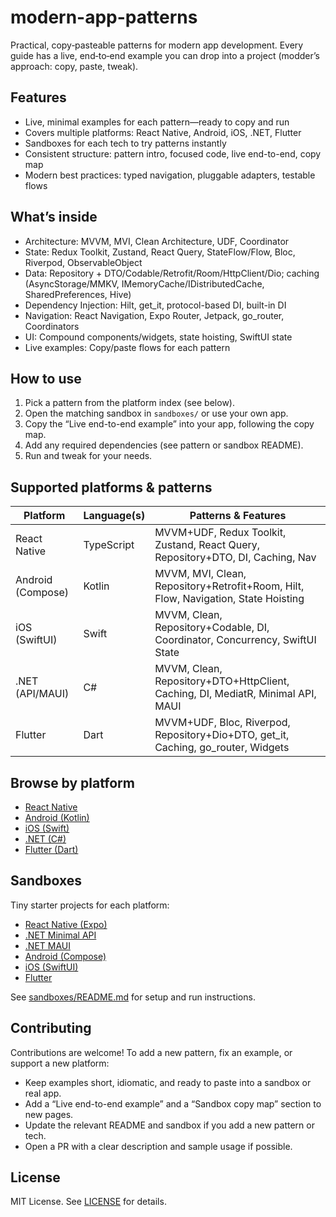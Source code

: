 # modern-app-patterns

Practical, copy‑pasteable patterns for modern app development. Every guide has a live, end‑to‑end example you can drop into a project (modder’s approach: copy, paste, tweak).

## Features

- Live, minimal examples for each pattern—ready to copy and run
- Covers multiple platforms: React Native, Android, iOS, .NET, Flutter
- Sandboxes for each tech to try patterns instantly
- Consistent structure: pattern intro, focused code, live end-to-end, copy map
- Modern best practices: typed navigation, pluggable adapters, testable flows

## What’s inside

- Architecture: MVVM, MVI, Clean Architecture, UDF, Coordinator
- State: Redux Toolkit, Zustand, React Query, StateFlow/Flow, Bloc, Riverpod, ObservableObject
- Data: Repository + DTO/Codable/Retrofit/Room/HttpClient/Dio; caching (AsyncStorage/MMKV, IMemoryCache/IDistributedCache, SharedPreferences, Hive)
- Dependency Injection: Hilt, get_it, protocol-based DI, built-in DI
- Navigation: React Navigation, Expo Router, Jetpack, go_router, Coordinators
- UI: Compound components/widgets, state hoisting, SwiftUI state
- Live examples: Copy/paste flows for each pattern

## How to use

1. Pick a pattern from the platform index (see below).
2. Open the matching sandbox in `sandboxes/` or use your own app.
3. Copy the “Live end-to-end example” into your app, following the copy map.
4. Add any required dependencies (see pattern or sandbox README).
5. Run and tweak for your needs.

## Supported platforms & patterns

| Platform          | Language(s) | Patterns & Features                                                                |
| ----------------- | ----------- | ---------------------------------------------------------------------------------- |
| React Native      | TypeScript  | MVVM+UDF, Redux Toolkit, Zustand, React Query, Repository+DTO, DI, Caching, Nav    |
| Android (Compose) | Kotlin      | MVVM, MVI, Clean, Repository+Retrofit+Room, Hilt, Flow, Navigation, State Hoisting |
| iOS (SwiftUI)     | Swift       | MVVM, Clean, Repository+Codable, DI, Coordinator, Concurrency, SwiftUI State       |
| .NET (API/MAUI)   | C#          | MVVM, Clean, Repository+DTO+HttpClient, Caching, DI, MediatR, Minimal API, MAUI    |
| Flutter           | Dart        | MVVM+UDF, Bloc, Riverpod, Repository+Dio+DTO, get_it, Caching, go_router, Widgets  |

## Browse by platform

- [React Native](react-native/README.md)
- [Android (Kotlin)](android-kotlin/README.md)
- [iOS (Swift)](ios-swift/README.md)
- [.NET (C#)](dotnet/README.md)
- [Flutter (Dart)](flutter/README.md)

## Sandboxes

Tiny starter projects for each platform:

- [React Native (Expo)](sandboxes/react-native-expo/)
- [.NET Minimal API](sandboxes/dotnet-minimal-api/)
- [.NET MAUI](sandboxes/dotnet-maui/)
- [Android (Compose)](sandboxes/android-compose/)
- [iOS (SwiftUI)](sandboxes/ios-swiftui/)
- [Flutter](sandboxes/flutter/)

See [sandboxes/README.md](sandboxes/README.md) for setup and run instructions.

## Contributing

Contributions are welcome! To add a new pattern, fix an example, or support a new platform:

- Keep examples short, idiomatic, and ready to paste into a sandbox or real app.
- Add a “Live end-to-end example” and a “Sandbox copy map” section to new pages.
- Update the relevant README and sandbox if you add a new pattern or tech.
- Open a PR with a clear description and sample usage if possible.

## License

MIT License. See [LICENSE](LICENSE) for details.
